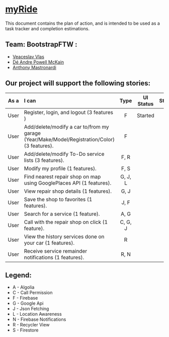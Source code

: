 # [myRide]()


This document contains the plan of action, and is intended to be used as a task tracker and completion estimations.

## Team: BootstrapFTW :
- [Veaceslav Vlas](https://github.com/vlasslavic)
- [Dé Andre Powell McKain](https://github.com/BakaDobe)
- [Anthony Mastronardi](https://github.com/antho-mastro)


## Our project will support the following stories:

| **As a** | **I can**                                                                                      | **Type** |**UI Status**  |**Status** |
|:--------:|:-----------------------------------------------------------------------------------------------|:--------:|:-------------:|:---------:|
|  User    | Register, login, and logout (3 features )                                                      |F         | Started       |           |
|  User  | Add/delete/modify a car to/from my garage (Year/Make/Model/Registration/Color) (3 features).     |F         |               |           |
|  User  | Add/delete/modify To-Do service lists (3 features).                                              |F, R      |               |           |
|  User  | Modify my profile (1 features).                                                                  |F, S      |               |           |
|  User  | Find nearest repair shop on map using GooglePlaces API (1 features).                             |G, J, L   |               |           |
|  User  | View repair shop details (1 features).                                                           |G, J      |               |           |
|  User  | Save the shop to favorites (1 features).                                                         |J, F      |               |           |
|  User  | Search for a service (1 feature).                                                                |A, G      |               |           |
|  User  | Call with the repair shop on click (1 feature).                                                  |C, G, J   |               |           |
|  User  | View the history services done on your car (1 features).                                         |R         |               |           |
|  User  | Receive service remainder notifications  (1 features).                                           |R, N      |               |           |


## Legend:
- A - Algolia
- C - Call Permission
- F - Firebase
- G - Google Api
- J - Json Fetching
- L - Location Awareness
- N - Firebase Notifications
- R - Recycler View
- S - Firestore
